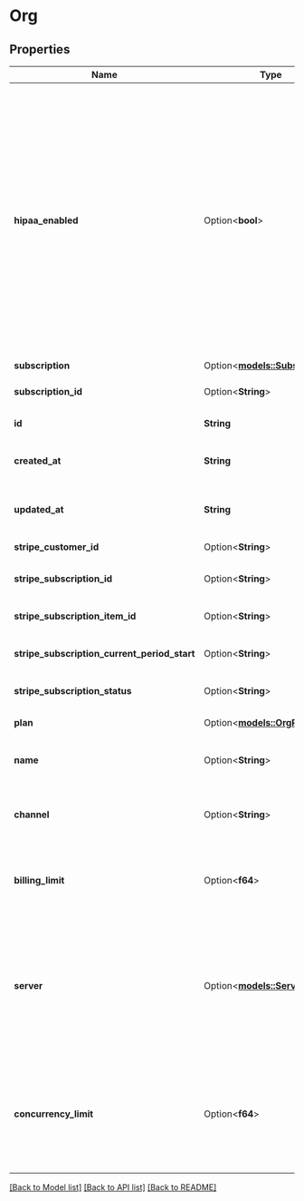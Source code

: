 # Org

## Properties

Name | Type | Description | Notes
------------ | ------------- | ------------- | -------------
**hipaa_enabled** | Option<**bool**> | When this is enabled, no logs, recordings, or transcriptions will be stored. At the end of the call, you will still receive an end-of-call-report message to store on your server. Defaults to false. When HIPAA is enabled, only OpenAI/Custom LLM or Azure Providers will be available for LLM and Voice respectively. This is due to the compliance requirements of HIPAA. Other providers may not meet these requirements. | [optional]
**subscription** | Option<[**models::Subscription**](Subscription.md)> |  | [optional]
**subscription_id** | Option<**String**> | This is the ID of the subscription the org belongs to. | [optional]
**id** | **String** | This is the unique identifier for the org. | 
**created_at** | **String** | This is the ISO 8601 date-time string of when the org was created. | 
**updated_at** | **String** | This is the ISO 8601 date-time string of when the org was last updated. | 
**stripe_customer_id** | Option<**String**> | This is the Stripe customer for the org. | [optional]
**stripe_subscription_id** | Option<**String**> | This is the subscription for the org. | [optional]
**stripe_subscription_item_id** | Option<**String**> | This is the subscription's subscription item. | [optional]
**stripe_subscription_current_period_start** | Option<**String**> | This is the subscription's current period start. | [optional]
**stripe_subscription_status** | Option<**String**> | This is the subscription's status. | [optional]
**plan** | Option<[**models::OrgPlan**](OrgPlan.md)> | This is the plan for the org. | [optional]
**name** | Option<**String**> | This is the name of the org. This is just for your own reference. | [optional]
**channel** | Option<**String**> | This is the channel of the org. There is the cluster the API traffic for the org will be directed. | [optional]
**billing_limit** | Option<**f64**> | This is the monthly billing limit for the org. To go beyond $1000/mo, please contact us at support@vapi.ai. | [optional]
**server** | Option<[**models::Server**](Server.md)> | This is where Vapi will send webhooks. You can find all webhooks available along with their shape in ServerMessage schema.  The order of precedence is:  1. assistant.server 2. phoneNumber.server 3. org.server | [optional]
**concurrency_limit** | Option<**f64**> | This is the concurrency limit for the org. This is the maximum number of calls that can be active at any given time. To go beyond 10, please contact us at support@vapi.ai. | [optional]

[[Back to Model list]](../README.md#documentation-for-models) [[Back to API list]](../README.md#documentation-for-api-endpoints) [[Back to README]](../README.md)


